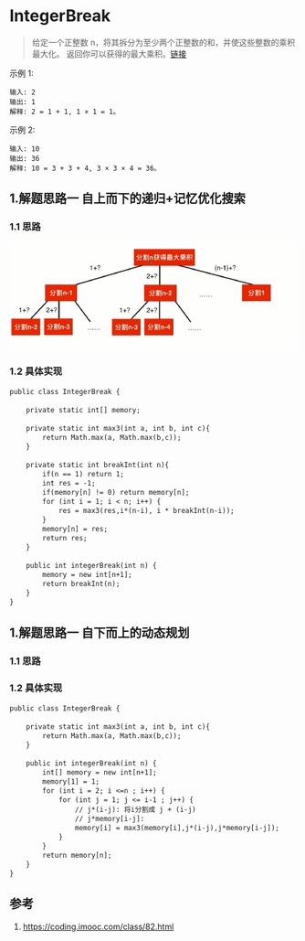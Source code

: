 # IntegerBreak
> 给定一个正整数 n，将其拆分为至少两个正整数的和，并使这些整数的乘积最大化。 返回你可以获得的最大乘积。[链接](https://leetcode-cn.com/problems/integer-break/)

示例 1:
```
输入: 2
输出: 1
解释: 2 = 1 + 1, 1 × 1 = 1。
```
示例 2:
```
输入: 10
输出: 36
解释: 10 = 3 + 3 + 4, 3 × 3 × 4 = 36。
```
## 1.解题思路一 自上而下的递归+记忆优化搜索
### 1.1 思路
![](./images/break_1.png)
> 
### 1.2 具体实现
```
public class IntegerBreak {

    private static int[] memory;

    private static int max3(int a, int b, int c){
        return Math.max(a, Math.max(b,c));
    }

    private static int breakInt(int n){
        if(n == 1) return 1;
        int res = -1;
        if(memory[n] != 0) return memory[n];
        for (int i = 1; i < n; i++) {
            res = max3(res,i*(n-i), i * breakInt(n-i));
        }
        memory[n] = res;
        return res;
    }

    public int integerBreak(int n) {
        memory = new int[n+1];
        return breakInt(n);
    }
}
```
## 1.解题思路一 自下而上的动态规划
### 1.1 思路
> 
### 1.2 具体实现
```
public class IntegerBreak {

    private static int max3(int a, int b, int c){
        return Math.max(a, Math.max(b,c));
    }

    public int integerBreak(int n) {
        int[] memory = new int[n+1];
        memory[1] = 1;
        for (int i = 2; i <=n ; i++) {
            for (int j = 1; j <= i-1 ; j++) {
                // j*(i-j): 将i分割成 j + (i-j)
                // j*memory[i-j]: 
                memory[i] = max3(memory[i],j*(i-j),j*memory[i-j]);
            }
        }
        return memory[n];
    }
}
```

## 参考
1. https://coding.imooc.com/class/82.html